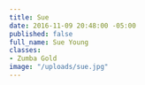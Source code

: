 ```yaml
---
title: Sue
date: 2016-11-09 20:48:00 -05:00
published: false
full_name: Sue Young
classes:
- Zumba Gold
image: "/uploads/sue.jpg"
---
```



